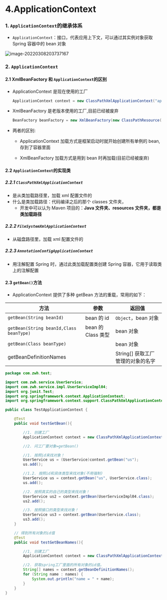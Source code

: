# 4.ApplicationContext

### 1. `ApplicationContext`的继承体系

- `ApplicationContext`：接口，代表应用上下文，可以通过其实例对象获取 Spring 容器中的 bean 对象

![image-20220308203737167](https://zwhid.oss-cn-shenzhen.aliyuncs.com/blog/03-08-KUY1t9.png)

### 2. `ApplicationContext`

#### 2.1 XmlBeanFactory 和 `ApplicationContext`的区别

- ApplicationContext 是现在使用的工厂

  ```java
  ApplicationContext context = new ClassPathXmlApplicationContext("applicationContext.xml");
  ```

- XmlBeanFactory 是老版本使用的工厂,目前已经被废弃

  ```java
  BeanFactory beanFactory = new XmlBeanFactory(new ClassPathResource("applicationContext.xml"));
  ```

* 两者的区别:

  - ApplicationContext 加载方式是框架启动时就开始创建所有单例的 bean,存到了容器里面

  - XmlBeanFactory 加载方式是用到 bean 时再加载(目前已经被废弃)

#### 2.2 `ApplicationContext`的实现类

##### 2.2.1 `ClassPathXmlApplicationContext`

- 是从类加载路径里，加载 xml 配置文件的
- 什么是类加载路径：代码编译之后的那个 classes 文件夹，
  - 开发中可以认为 Maven 项目的：**Java 文件夹、resources 文件夹，都是类加载路径**

##### 2.2.2 `FileSystemXmlApplicationContext`

- 从磁盘路径里，加载 xml 配置文件的

##### 2.2.3 `AnnotationConfigApplicationContext`

- 用注解配置 Spring 时，通过此类加载配置类创建 Spring 容器，它用于读取类上的注解配置

#### 2.3 `getBean()`方法

- ApplicationContext 提供了多种 getBean 方法的重载，常用的如下：

| 方法                                    | 参数               | 返回值                            |
| --------------------------------------- | ------------------ | --------------------------------- |
| `getBean(String beanId)`                | bean 的 id         | `Object`，bean 对象               |
| `getBean(String beanId,Class beanType)` | bean 的 Class 类型 | bean 对象                         |
| `getBean(Class beanType)`               |                    | bean 对象                         |
| getBeanDefinitionNames                  |                    | String[] 获取工厂管理的对象的名字 |

```java
package com.zwh.test;

import com.zwh.service.UserService;
import com.zwh.service.impl.UserServiceImpl04;
import org.junit.Test;
import org.springframework.context.ApplicationContext;
import org.springframework.context.support.ClassPathXmlApplicationContext;

public class TestApplicationContext {

    @Test
    public void testGetBean(){

        //1. 创建工厂
        ApplicationContext context = new ClassPathXmlApplicationContext("applicationContext04.xml");

        //2. 问工厂要对象=getBean()

       	//1. 按照id来找对象！
        UserService us = (UserService)context.getBean("us");
        us.add();

      	//1.2. 按照id和具体类型来找对象(不用强制)
        UserService us = context.getBean("us", UserService.class);
        us.add();

        //2. 按照真实的自己的类型来找对象！
        UserService us2 = context.getBean(UserServiceImpl04.class);
        us2.add();

        //3. 按照接口的类型来找对象！
        UserService us3 = context.getBean(UserService.class);
        us3.add();
    }

    // 得到所有对象的id值
    @Test
    public void testGetBeanNames(){

        //1. 创建工厂
        ApplicationContext context = new ClassPathXmlApplicationContext("applicationContext04.xml");

        //2. 获取spring工厂里面的所有对象的id值。
        String[] names = context.getBeanDefinitionNames();
        for (String name : names) {
            System.out.println("name = " + name);
        }
    }
}
```
